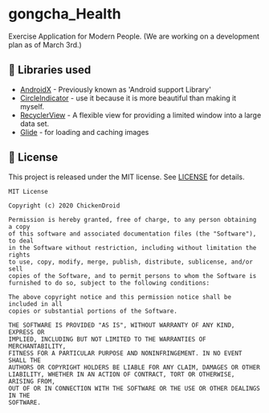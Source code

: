 # gongcha_Health
Exercise Application for Modern People. (We are working on a development plan as of March 3rd.)

## 📃 Libraries used
*   [AndroidX](https://developer.android.com/jetpack/androidx/) - Previously known as 'Android support Library'
*   [CircleIndicator](https://github.com/ongakuer/CircleIndicator) - use it because it is more beautiful than making it myself.
*   [RecyclerView](https://developer.android.com/reference/androidx/recyclerview/widget/RecyclerView) - A flexible view for providing a limited window into a large data set.
*   [Glide](https://github.com/bumptech/glide) - for loading and caching images



## 📝 License
This project is released under the MIT license.
See [LICENSE](./LICENSE) for details.

```
MIT License

Copyright (c) 2020 ChickenDroid

Permission is hereby granted, free of charge, to any person obtaining a copy
of this software and associated documentation files (the "Software"), to deal
in the Software without restriction, including without limitation the rights
to use, copy, modify, merge, publish, distribute, sublicense, and/or sell
copies of the Software, and to permit persons to whom the Software is
furnished to do so, subject to the following conditions:

The above copyright notice and this permission notice shall be included in all
copies or substantial portions of the Software.

THE SOFTWARE IS PROVIDED "AS IS", WITHOUT WARRANTY OF ANY KIND, EXPRESS OR
IMPLIED, INCLUDING BUT NOT LIMITED TO THE WARRANTIES OF MERCHANTABILITY,
FITNESS FOR A PARTICULAR PURPOSE AND NONINFRINGEMENT. IN NO EVENT SHALL THE
AUTHORS OR COPYRIGHT HOLDERS BE LIABLE FOR ANY CLAIM, DAMAGES OR OTHER
LIABILITY, WHETHER IN AN ACTION OF CONTRACT, TORT OR OTHERWISE, ARISING FROM,
OUT OF OR IN CONNECTION WITH THE SOFTWARE OR THE USE OR OTHER DEALINGS IN THE
SOFTWARE.
```